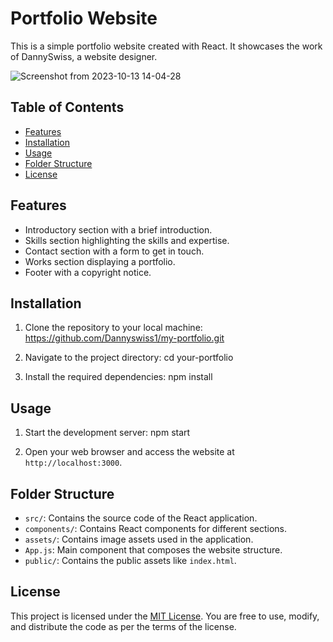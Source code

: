 # Portfolio Website

This is a simple portfolio website created with React. It showcases the work of DannySwiss, a website designer.

![Screenshot from 2023-10-13 14-04-28](https://github.com/Dannyswiss1/my-portfolio/assets/137540755/cfc93cc9-6a3a-45f2-bedc-cd5d8ee69724)

## Table of Contents

  - [Features](#features)
  - [Installation](#installation)
  - [Usage](#usage)
  - [Folder Structure](#folder-structure)
  - [License](#license)

## Features

  - Introductory section with a brief introduction.
  - Skills section highlighting the skills and expertise.
  - Contact section with a form to get in touch.
  - Works section displaying a portfolio.
  - Footer with a copyright notice.

## Installation

  1. Clone the repository to your local machine:
  https://github.com/Dannyswiss1/my-portfolio.git
  
  
  2. Navigate to the project directory:
  cd your-portfolio
  
  
  3. Install the required dependencies:
  npm install

## Usage

1. Start the development server: 
  npm start
  
  2. Open your web browser and access the website at `http://localhost:3000`.

## Folder Structure

  - `src/`: Contains the source code of the React application.
  - `components/`: Contains React components for different sections.
  - `assets/`: Contains image assets used in the application.
  - `App.js`: Main component that composes the website structure.
  - `public/`: Contains the public assets like `index.html`.

## License

  This project is licensed under the [MIT License](LICENSE). You are free to use, modify, and distribute the code as per the terms of the license.




